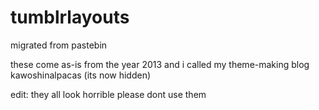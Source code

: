 # tumblrlayouts
migrated from pastebin

these come as-is from the year 2013 and i called my theme-making blog kawoshinalpacas (its now hidden)

edit: they all look horrible please dont use them
